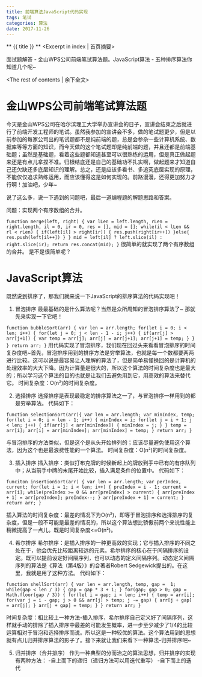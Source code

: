 ```yaml
---
title: 前端算法JavaScript代码实现
tags: 笔试
categories: 算法
date: 2017-11-26
---
```


** {{ title }} ** <Excerpt in index | 首页摘要>

面试题解答 - 金山WPS公司前端笔试算法题。JavaScript算法 - 五种排序算法你知道几个呢~
<!-- more -->
<The rest of contents | 余下全文>

# 金山WPS公司前端笔试算法题

今天是金山WPS公司在哈尔滨理工大学举办宣讲会的日子，宣讲会结束之后就进行了前端开发工程师的笔试。虽然我参加的宣讲会不多，做的笔试题更少，但是以前参加的每家公司出的笔试题都不是纯前端的题，总是会参杂一些计算机系统、数据库等等方面的知识，而今天做的这个笔试题却是纯前端的题，并且还都是前端基础题；虽然是基础题，看着这些题都知道甚至可以很熟练的运用，但是真正做起题来还是有点儿拿捏不准。归根结底还是自己的基础功不扎实啊，做起题来才知道自己还欠缺还多底层知识的理解。总之，还是应该多看书、多追究底层实现的原理，不能仅仅追求熟练运用，而应该懂得这是如何实现的。前路漫漫，还得更加努力才行啊！加油吧，少年~

说了这么多，说一下遇到的问题吧，最后一道编程题的解题思路和答案。

问题：实现两个有序数组的合并。

`function merge(left, right) {
    var lLen = left.length,
        rLen = right.length,
        il = 0,
        ir = 0,
        res = [],
        mid = [];
    while(il < lLen && rl < rLen) {
        if(left[il] > right[ir]) {
            res.push(right[ir++])
        }else{
            res.push(left[il++])
        }
    }
    mid = left[il] ? left.slice(il) : right.slice(ir);
    return res.concat(mid);
}`
很简单的就实现了两个有序数组的合并。
是不是很简单呢？

# JavaScript算法

既然说到排序了，那我们就来说一下JavaScript的排序算法的代码实现吧！

1. 冒泡排序
最最基础的是什么算法呢？当然是众所周知的冒泡排序算法了~
那就先来实现一下它吧！

`function bubbleSort(arr) {
    var len = arr.length;
    for(let i = 0; i < len; i++) {
        for(let j = 0; j < len - 1 - i; j++) {
            if(arr[j] > arr[j+1]) {
                var temp = arr[j];
                arr[j] = arr[j+1];
                arr[j+1] = temp;
            }
        }
    }
    return arr;
}`
用代码实现了冒泡排序，我们现在回过头来看看冒泡排序的时间复杂度吧~首先，冒泡排序用到的排序方法是穷举算法，也就是每一个数都要两两进行比较。这可以说是最容易让人理解的算法了，但是简单易懂换回的是计算机的处理效率的大大下降。因为计算量是很大的，所以这个算法的时间复杂度也是最大的；所以学习这个算法的目的也就是让我们去避免用到它，用高效的算法来替代它。
时间复杂度：O(n²)的时间复杂度。

2. 选择排序
选择排序是表现最稳定的排序算法之一了，与冒泡排序一样用到的都是穷举算法。
代码如下：

`function selectionSort(arr){
    var len = arr.length;
    var minIndex, temp;
    for(let i = 0; i < len - 1; i++) {
        minIndex = i;
        for(let j = i + 1; j < len; j++) {
            if(arr[j] < arr[minIndex]) {
                minIndex = j;
            }
        }
        temp = arr[i];
        arr[i] = arr[minIndex];
        arr[minIndex] = temp;
    }
    return arr;
}`

与冒泡排序的方法类似，但是这个是从头开始排列的；应该尽量避免使用这个算法，因为这个也是最浪费性能的一个算法。
时间复杂度：O(n²)的时间复杂度。

3. 插入排序
插入排序：类似打布克牌的时候新起上的牌放到手中已有的有序队列中；从当前手中牌的末尾开始比较，插入满足条件的位置中。
代码如下：

`funciton insertionSort(arr) {
    var len = arr.length;
    var perIndex, current;
    for(let i = 1; i < len; i++) {
        preIndex = i - 1;
        current = arr[i];
        while(preIndex >= 0 && arr[preIndex] > current) {
            arr[preIndex + 1] = arr[preIndex];
            preIndex--;
        }
        arr[preIndex + 1] = current;
    }
    return arr;
}`

插入算法的时间复杂度：最差的情况下为O(n²)，即等于冒泡排序和选择排序的复杂度，但是一般不可能是最差的情况的，所以这个算法想比骄傲前两个来说性能上稍微提高了一点儿。既是时间复杂度<=O(n²)。

4. 希尔排序
希尔排序：是插入排序的一种更高效的实现；它与插入排序的不同之处在于，他会优先比较距离较远的元素。希尔排序的核心在于间隔排序的设定。既可以提前设定好间隔序列，也可以动态的定义间隔序列。动态定义间隔序列的算法是《算法（第4版）》的合著者Robert Sedgewick提出的。在这里，我就是用了这种方法。
代码如下：

`function shellSort(arr) {
    var len = arr.length,
        temp,
        gap =  1;
    while(gap < len / 3) {
        gap = gap * 3 + 1;
    }
    for(gap; gap > 0; gap = Math.floor(gap / 3)) {
        for(let i = gap; i < len; i++) {
            temp = arr[i];
            for(var j = i - gap; j > 0 && arr[j] > temp; j -= gap) {
                arr[j + gap] = arr[j];
            }
            arr[j + gap] = temp;
        }
    }
    return arr;
}`

时间复杂度：相比较上一种方法-插入排序，希尔排序自己定义好了间隔序列，这样就手动的排除了插入排序中最差的可能发生概率，进一步至少减少了1/4的比较运算相对于冒泡和选择排序而说。所以这是一种较优的算法。这个算法用到的思想就有点儿归并排序算法的影子了。接下来就让我们来看下一种算法-归并排序吧~

5. 归并排序（合并排序）
作为一种典型的分而治之的算法思想，归并排序的实现有两种方法：
 -自上而下的递归（递归方法可以用迭代重写）
 -自下而上的迭代
